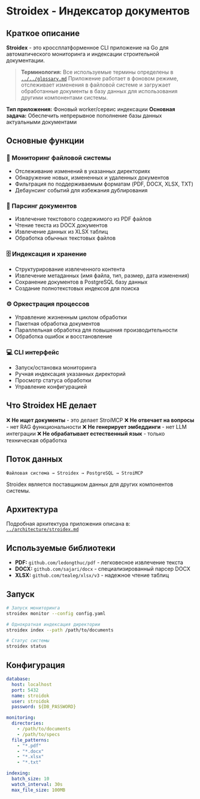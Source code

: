 # Stroidex - Индексатор документов

## Краткое описание

**Stroidex** - это кроссплатформенное CLI приложение на Go для автоматического мониторинга и индексации строительной документации.

> **Терминология:** Все используемые термины определены в [`../../glossary.md`](../../glossary.md) Приложение работает в фоновом режиме, отслеживает изменения в файловой системе и загружает обработанные документы в базу данных для использования другими компонентами системы.

**Тип приложения:** Фоновый worker/сервис индексации
**Основная задача:** Обеспечить непрерывное пополнение базы данных актуальными документами

## Основные функции

### 📁 Мониторинг файловой системы
- Отслеживание изменений в указанных директориях
- Обнаружение новых, измененных и удаленных документов
- Фильтрация по поддерживаемым форматам (PDF, DOCX, XLSX, TXT)
- Дебаунсинг событий для избежания дублирования

### 📄 Парсинг документов
- Извлечение текстового содержимого из PDF файлов
- Чтение текста из DOCX документов
- Извлечение данных из XLSX таблиц
- Обработка обычных текстовых файлов

### 🗄️ Индексация и хранение
- Структурирование извлеченного контента
- Извлечение метаданных (имя файла, тип, размер, дата изменения)
- Сохранение документов в PostgreSQL базу данных
- Создание полнотекстовых индексов для поиска

### ⚙️ Оркестрация процессов
- Управление жизненным циклом обработки
- Пакетная обработка документов
- Параллельная обработка для повышения производительности
- Обработка ошибок и восстановление

### 💻 CLI интерфейс
- Запуск/остановка мониторинга
- Ручная индексация указанных директорий
- Просмотр статуса обработки
- Управление конфигурацией

## Что Stroidex НЕ делает

❌ **Не ищет документы** - это делает StroiMCP
❌ **Не отвечает на вопросы** - нет RAG функциональности
❌ **Не генерирует эмбеддинги** - нет LLM интеграции
❌ **Не обрабатывает естественный язык** - только техническая обработка

## Поток данных

```
Файловая система → Stroidex → PostgreSQL → StroiMCP
```

Stroidex является поставщиком данных для других компонентов системы.

## Архитектура

Подробная архитектура приложения описана в: [`../architecture/stroidex.md`](../architecture/stroidex.md)

## Используемые библиотеки

- **PDF:** `github.com/ledongthuc/pdf` - легковесное извлечение текста
- **DOCX:** `github.com/sajari/docx` - специализированный парсер DOCX
- **XLSX:** `github.com/tealeg/xlsx/v3` - надежное чтение таблиц

## Запуск

```bash
# Запуск мониторинга
stroidex monitor --config config.yaml

# Однократная индексация директории
stroidex index --path /path/to/documents

# Статус системы
stroidex status
```

## Конфигурация

```yaml
database:
  host: localhost
  port: 5432
  name: stroidok
  user: stroidok
  password: ${DB_PASSWORD}

monitoring:
  directories:
    - /path/to/documents
    - /path/to/specs
  file_patterns:
    - "*.pdf"
    - "*.docx"
    - "*.xlsx"
    - "*.txt"

indexing:
  batch_size: 10
  watch_interval: 30s
  max_file_size: 100MB
```